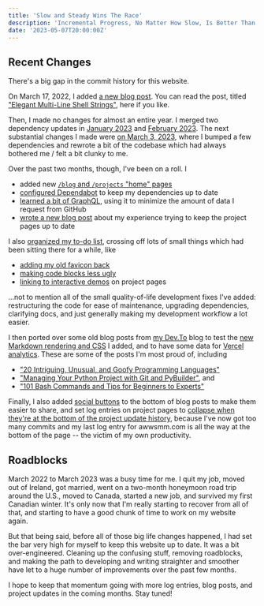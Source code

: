 ```yaml
---
title: 'Slow and Steady Wins The Race'
description: 'Incremental Progress, No Matter How Slow, Is Better Than No Progress At All'
date: '2023-05-07T20:00:00Z'
---
```


## Recent Changes

There's a big gap in the commit history for this website.

On March 17, 2022, I added [a new blog post](https://github.com/awwsmm/awwsmm.com/commit/f0824e094b89dcf4acb0ec8b02ed79de72bb0eb9). You can read the post, titled ["Elegant Multi-Line Shell Strings"](https://www.awwsmm.com/blog/elegant-multi-line-shell-strings), here if you like.

Then, I made no changes for almost an entire year. I merged two dependency updates in [January 2023](https://github.com/awwsmm/awwsmm.com/commit/8c44b9d826a72051f266b0f978b23293d4928a77) and [February 2023](https://github.com/awwsmm/awwsmm.com/commit/8c7d627562ac7d476307e1bc14c2f1132db566e4). The next substantial changes I made were [on March 3, 2023](https://github.com/awwsmm/awwsmm.com/compare/8c7d627562ac7d476307e1bc14c2f1132db566e4...1a9879460df80b23a770326f3e22e5c34d9624b5), where I bumped a few dependencies and rewrote a bit of the codebase which had always bothered me / felt a bit clunky to me.

Over the past two months, though, I've been on a roll. I

- added new [`/blog` and `/projects` "home" pages](https://github.com/awwsmm/awwsmm.com/commit/6120cbd7e83fe23d7371d541b2b46ed556477799)
- [configured Dependabot](https://github.com/awwsmm/awwsmm.com/commit/77a247259be66eb2fb97bd834bf2625c66e86a7f) to keep my dependencies up to date
- [learned a bit of GraphQL](https://github.com/awwsmm/awwsmm.com/commit/f6260bbc9bd1d181fbf3f613a73008f1cfe53e4c), using it to minimize the amount of data I request from GitHub
- [wrote a new blog post](https://github.com/awwsmm/awwsmm.com/commit/d6f9309fce056d8aef741fbf7dc4e5e7f9f8c12f) about my experience trying to keep the project pages up to date

I also [organized my to-do list](https://github.com/awwsmm/awwsmm.com/commit/9818c5a61429f80fdbbfd241819e33896ad8dce7), crossing off lots of small things which had been sitting there for a while, like

- [adding my old favicon back](https://github.com/awwsmm/awwsmm.com/commit/0ab63bfb72cfcfd8f01370f5c3325690ec9a0763)
- [making code blocks less ugly](https://github.com/awwsmm/awwsmm.com/commit/f5c22e448beaf7f0fc402ee827cbe938f8f993b6)
- [linking to interactive demos](https://github.com/awwsmm/awwsmm.com/commit/932fe4bef5319e66bf63e61a7b5c24dc34e62618) on project pages

...not to mention all of the small quality-of-life development fixes I've added: restructuring the code for ease of maintenance, upgrading dependencies, clarifying docs, and just generally making my development workflow a lot easier.

I then ported over some old blog posts from [my Dev.To](https://dev.to/awwsmm) blog to test the [new Markdown rendering and CSS](https://github.com/awwsmm/awwsmm.com/commit/8d5c08f846bda031f34031387fad807f10b9c5d6) I added, and to have some data for [Vercel analytics](https://github.com/awwsmm/awwsmm.com/commit/f599298058d9d13fd8255e108b90ca277ea56dcd). These are some of the posts I'm most proud of, including

- ["20 Intriguing, Unusual, and Goofy Programming Languages"](https://www.awwsmm.com/blog/20-intriguing-unusual-and-goofy-programming-languages)
- ["Managing Your Python Project with Git and PyBuilder"](https://www.awwsmm.com/blog/managing-your-python-project-with-git-and-pybuilder), and
- ["101 Bash Commands and Tips for Beginners to Experts"](https://www.awwsmm.com/blog/101-bash-commands-and-tips-for-beginners-to-experts)

Finally, I also added [social buttons](https://github.com/awwsmm/awwsmm.com/commit/540cefdd7bf136ca91c9ab01b3b832d88dfb05b3) to the bottom of blog posts to make them easier to share, and set log entries on project pages to [collapse when they're at the bottom of the project update history](https://github.com/awwsmm/awwsmm.com/commit/e95822a7342eacaf62683d1066e271af5e5d768b), because I've now got too many commits and my last log entry for awwsmm.com is all the way at the bottom of the page -- the victim of my own productivity.

## Roadblocks

March 2022 to March 2023 was a busy time for me. I quit my job, moved out of Ireland, got married, went on a two-month honeymoon road trip around the U.S., moved to Canada, started a new job, and survived my first Canadian winter. It's only now that I'm really starting to recover from all of that, and starting to have a good chunk of time to work on my website again.

But that being said, before all of those big life changes happened, I had set the bar very high for myself to keep this website up to date. It was a bit over-engineered. Cleaning up the confusing stuff, removing roadblocks, and making the path to developing and writing straighter and smoother have let to a huge number of improvements over the past few months.

I hope to keep that momentum going with more log entries, blog posts, and project updates in the coming months. Stay tuned!
